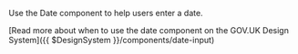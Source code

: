 Use the Date component to help users enter a date.

[Read more about when to use the date component on the GOV.UK Design System]({{ $DesignSystem }}/components/date-input)